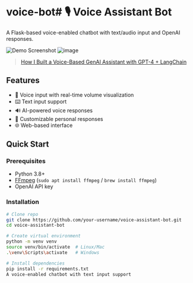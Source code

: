 # voice-bot# 🎙️ Voice Assistant Bot  

A Flask-based voice-enabled chatbot with text/audio input and OpenAI responses.

![Demo Screenshot](static/demo-screenshot.png) ![image](https://github.com/user-attachments/assets/eb922170-b902-4bff-b81f-77ab1ba12ac2)
> [How I Built a Voice-Based GenAI Assistant with GPT-4 + LangChain](https://medium.com/@nabeel.ma61/how-i-built-a-voice-based-genai-assistant-using-gpt-4-langchain-and-whisper-f6223aadff81)



## Features
- 🎤 Voice input with real-time volume visualization
- ⌨️ Text input support
- 🔊 AI-powered voice responses
- 🔄 Customizable personal responses
- 🌐 Web-based interface

## Quick Start

### Prerequisites
- Python 3.8+
- [FFmpeg](https://ffmpeg.org/) (`sudo apt install ffmpeg` / `brew install ffmpeg`)
- OpenAI API key

### Installation
```bash
# Clone repo
git clone https://github.com/your-username/voice-assistant-bot.git
cd voice-assistant-bot

# Create virtual environment
python -m venv venv
source venv/bin/activate  # Linux/Mac
.\venv\Scripts\activate   # Windows

# Install dependencies
pip install -r requirements.txt
A voice-enabled chatbot with text input support
